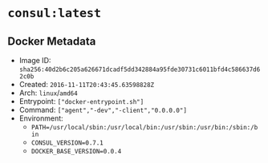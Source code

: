 # `consul:latest`

## Docker Metadata

- Image ID: `sha256:40d2b6c205a626671dcadf5dd342884a95fde30731c6011bfd4c586637d62c0b`
- Created: `2016-11-11T20:43:45.63598828Z`
- Arch: `linux`/`amd64`
- Entrypoint: `["docker-entrypoint.sh"]`
- Command: `["agent","-dev","-client","0.0.0.0"]`
- Environment:
  - `PATH=/usr/local/sbin:/usr/local/bin:/usr/sbin:/usr/bin:/sbin:/bin`
  - `CONSUL_VERSION=0.7.1`
  - `DOCKER_BASE_VERSION=0.0.4`
